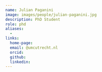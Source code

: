 ```yaml
---
name: Julian Paganini
image: images/people/julian-paganini.jpg
description: PhD Student
role: phd
aliases:
  - 
links:
  home-page: 
  email: @umcutrecht.nl
  orcid: 
  github: 
  linkedin: 
---
```

